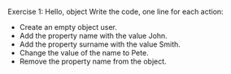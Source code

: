 Exercise 1: Hello, object
Write the code, one line for each action:

- Create an empty object user.
- Add the property name with the value John.
- Add the property surname with the value Smith.
- Change the value of the name to Pete.
- Remove the property name from the object.
